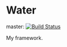 # Water

master: [![Build Status](https://travis-ci.org/PombaCorp/water.png?branch=master)](https://travis-ci.org/PombaCorp/water)

My framework.
